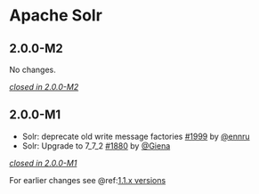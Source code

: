 # Apache Solr

## 2.0.0-M2

No changes.

[*closed in 2.0.0-M2*](https://github.com/akka/alpakka/issues?q=is%3Aclosed+milestone%3A2.0.0-M2+label%3Ap%3Asolr)


## 2.0.0-M1

- Solr: deprecate old write message factories [#1999](https://github.com/akka/alpakka/issues/1999) by [@ennru](https://github.com/ennru)
- Solr: Upgrade to 7_7_2 [#1880](https://github.com/akka/alpakka/pull/1880) by [@Giena](https://github.com/giena)

[*closed in 2.0.0-M1*](https://github.com/akka/alpakka/issues?q=is%3Aclosed+milestone%3A2.0.0-M1+label%3Ap%3Asolr)

For earlier changes see @ref:[1.1.x versions](../1.1.x/solr.md)
